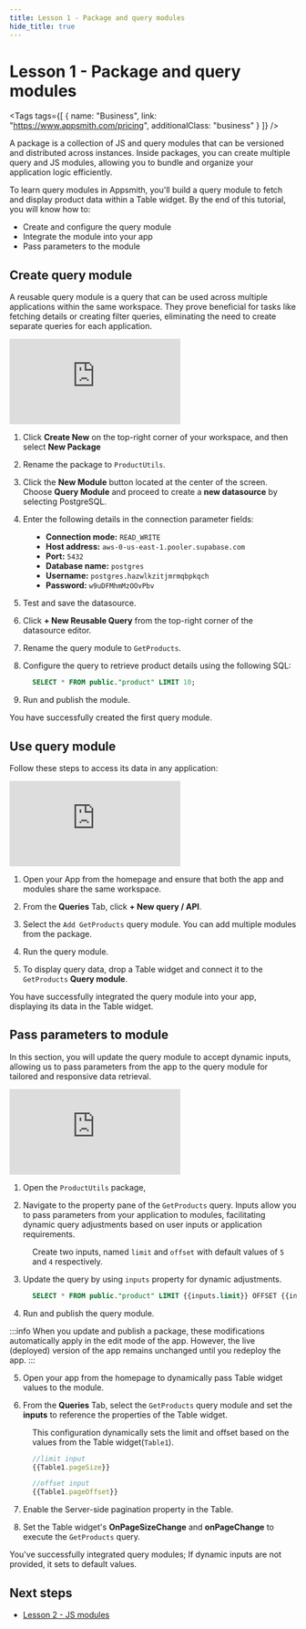 ```yaml
---
title: Lesson 1 - Package and query modules
hide_title: true
---
```


<!-- vale off -->

<div className="tag-wrapper">
 <h1>Lesson 1 - Package and query modules</h1>

<Tags
tags={[
{ name: "Business", link: "https://www.appsmith.com/pricing", additionalClass: "business" }
]}
/>

</div>

<!-- vale on -->

A package is a collection of JS and query modules that can be versioned and distributed across instances. Inside packages, you can create multiple query and JS modules, allowing you to bundle and organize your application logic efficiently.

To learn query modules in Appsmith, you'll build a query module to fetch and display product data within a Table widget. By the end of this tutorial, you will know how to:

* Create and configure the query module
* Integrate the module into your app
* Pass parameters to the module



## Create query module

A reusable query module is a query that can be used across multiple applications within the same workspace. They prove beneficial for tasks like fetching details or creating filter queries, eliminating the need to create separate queries for each application.


<div style={{ position: "relative", paddingBottom: "calc(50.520833333333336% + 41px)", height: "0", width: "100%" }}>
  <iframe src="https://demo.arcade.software/IPU9f2WQccAiY8oalORZ?embed" frameborder="0" loading="lazy" webkitallowfullscreen mozallowfullscreen allowfullscreen style={{ position: "absolute", top: "0", left: "0", width: "100%", height: "100%", colorScheme: "light" }} title="Appsmith | Connect Data">
  </iframe>
</div>


1. Click **Create New** on the top-right corner of your workspace, and then select **New Package**

2. Rename the package to `ProductUtils`.

3. Click the **New Module** button located at the center of the screen. Choose **Query Module** and proceed to create a **new datasource** by selecting PostgreSQL.

4. Enter the following details in the connection parameter fields:

<dd>

* **Connection mode:** `READ_WRITE`
* **Host address:** `aws-0-us-east-1.pooler.supabase.com`
* **Port:** `5432`
* **Database name:** `postgres`
* **Username:** `postgres.hazwlkzitjmrmqbpkqch`
* **Password:** `w9uDFMhmMzOOvPbv`

</dd>

5. Test and save the datasource.

6. Click **+ New Reusable Query** from the top-right corner of the datasource editor.

7. Rename the query module to `GetProducts`.

8. Configure the query to retrieve product details using the following SQL:


<dd>

```sql
SELECT * FROM public."product" LIMIT 10;
```

</dd>

9. Run and publish the module. 

You have successfully created the first query module.

## Use query module

Follow these steps to access its data in any application:

<div style={{ position: "relative", paddingBottom: "calc(50.520833333333336% + 41px)", height: "0", width: "100%" }}>
  <iframe src="https://demo.arcade.software/AEb2f22LKzYLFh0jS8bv?embed" frameborder="0" loading="lazy" webkitallowfullscreen mozallowfullscreen allowfullscreen style={{ position: "absolute", top: "0", left: "0", width: "100%", height: "100%", colorScheme: "light" }} title="Appsmith | Connect Data">
  </iframe>
</div>


1. Open your App from the homepage and ensure that both the app and modules share the same workspace.

2. From the **Queries** Tab, click **+ New query / API**.

3. Select the `Add GetProducts` query module. You can add multiple modules from the package.

4. Run the query module.

5. To display query data, drop a Table widget and connect it to the `GetProducts` **Query module**. 

You have successfully integrated the query module into your app, displaying its data in the Table widget.



## Pass parameters to module


In this section, you will update the query module to accept dynamic inputs, allowing us to pass parameters from the app to the query module for tailored and responsive data retrieval. 


<div style={{ position: "relative", paddingBottom: "calc(50.520833333333336% + 41px)", height: "0", width: "100%" }}>
  <iframe src="https://demo.arcade.software/5c0ccNd04T81vRQGaqru?embed" frameborder="0" loading="lazy" webkitallowfullscreen mozallowfullscreen allowfullscreen style={{ position: "absolute", top: "0", left: "0", width: "100%", height: "100%", colorScheme: "light" }} title="Appsmith | Connect Data">
  </iframe>
</div>

1. Open the `ProductUtils` package, 

2. Navigate to the property pane of the `GetProducts` query. Inputs allow you to pass parameters from your application to modules, facilitating dynamic query adjustments based on user inputs or application requirements.

<dd>

Create two inputs, named `limit` and `offset` with default values of `5` and `4` respectively.

</dd>



3. Update the query by using `inputs` property for dynamic adjustments. 

<dd>


```sql
SELECT * FROM public."product" LIMIT {{inputs.limit}} OFFSET {{inputs.offset}};
```

</dd>

4. Run and publish the query module.

:::info
When you update and publish a package, these modifications automatically apply in the edit mode of the app. However, the live (deployed) version of the app remains unchanged until you redeploy the app. 
:::

5. Open your app from the homepage to dynamically pass Table widget values to the module.


6. From the **Queries** Tab, select the `GetProducts` query module and set the **inputs** to reference the properties of the Table widget.

<dd>

This configuration dynamically sets the limit and offset based on the values from the Table widget(`Table1`).

```js
//limit input
{{Table1.pageSize}}

//offset input
{{Table1.pageOffset}}
```

</dd>

7. Enable the Server-side pagination property in the Table.


8. Set the Table widget's **OnPageSizeChange** and **onPageChange** to execute the `GetProducts` query. 



You've successfully integrated query modules; If dynamic inputs are not provided, it sets to default values.

## Next steps

* [Lesson 2 - JS modules](/packages/tutorial/js-module)